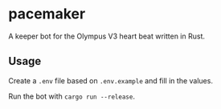 # pacemaker
A keeper bot for the Olympus V3 heart beat written in Rust.

## Usage
Create a `.env` file based on `.env.example` and fill in the values.

Run the bot with `cargo run --release`.
